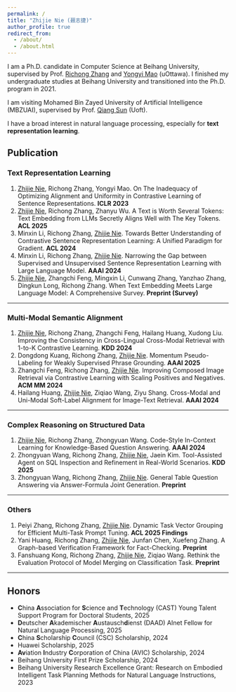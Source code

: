 ```yaml
---
permalink: /
title: "Zhijie Nie (聂志捷)"
author_profile: true
redirect_from: 
  - /about/
  - /about.html
---
```


I am a Ph.D. candidate in Computer Science at Beihang University, supervised by Prof. [Richong Zhang](https://zhangrichong.github.io/) and [Yongyi Mao](https://www.eecs.uottawa.ca/~yymao/) (uOttawa). I finished my undergraduate studies at Beihang University and transitioned into the Ph.D. program in 2021.

I am visiting Mohamed Bin Zayed University of Artificial Intelligence (MBZUAI), supervised by Prof. [Qiang Sun](https://sites.google.com/view/qsun) (Uoft).

I have a broad interest in natural language processing, especially for **text representation learning**.

## Publication

### Text Representation Learning

1. <u>Zhijie Nie</u>, Richong Zhang, Yongyi Mao. On The Inadequacy of Optimizing Alignment and Uniformity in Contrastive Learning of Sentence Representations. **ICLR 2023**
2. <u>Zhijie Nie</u>, Richong Zhang, Zhanyu Wu. A Text is Worth Several Tokens: Text Embedding from LLMs Secretly Aligns Well with The Key Tokens. **ACL 2025**
3. Minxin Li, Richong Zhang, <u>Zhijie Nie</u>. Towards Better Understanding of Contrastive Sentence Representation Learning: A Unified Paradigm for Gradient. **ACL 2024**
4. Minxin Li, Richong Zhang, <u>Zhijie Nie</u>. Narrowing the Gap between Supervised and Unsupervised Sentence Representation Learning with Large Language Model. **AAAI 2024**
5. <u>Zhijie Nie</u>, Zhangchi Feng, Mingxin Li, Cunwang Zhang, Yanzhao Zhang, Dingkun Long, Richong Zhang. When Text Embedding Meets Large Language Model: A Comprehensive Survey. **Preprint (Survey)**

------

### Multi-Modal Semantic Alignment

1. <u>Zhijie Nie</u>, Richong Zhang, Zhangchi Feng, Hailang Huang, Xudong Liu. Improving the Consistency in Cross-Lingual Cross-Modal Retrieval with 1-to-K Contrastive Learning. **KDD 2024**
2. Dongdong Kuang, Richong Zhang, <u>Zhijie Nie</u>. Momentum Pseudo-Labeling for Weakly Supervised Phrase Grounding. **AAAI 2025**
3. Zhangchi Feng, Richong Zhang, <u>Zhijie Nie</u>. Improving Composed Image Retrieval via Contrastive Learning with Scaling Positives and Negatives. **ACM MM 2024**
4. Hailang Huang, <u>Zhijie Nie</u>, Ziqiao Wang, Ziyu Shang. Cross-Modal and Uni-Modal Soft-Label Alignment for Image-Text Retrieval. **AAAI 2024**

------

### Complex Reasoning on Structured Data

1. <u>Zhijie Nie</u>, Richong Zhang, Zhongyuan Wang. Code-Style In-Context Learning for Knowledge-Based Question Answering. **AAAI 2024**
2. Zhongyuan Wang, Richong Zhang, <u>Zhijie Nie</u>, Jaein Kim. Tool-Assisted Agent on SQL Inspection and Refinement in Real-World Scenarios. **KDD 2025**
3. Zhongyuan Wang, Richong Zhang, <u>Zhijie Nie</u>. General Table Question Answering via Answer-Formula Joint Generation. **Preprint**

------

### Others

1. Peiyi Zhang, Richong Zhang, <u>Zhijie Nie</u>. Dynamic Task Vector Grouping for Efficient Multi-Task Prompt Tuning. **ACL 2025 Findings**
2. Yani Huang, Richong Zhang, <u>Zhijie Nie</u>, Junfan Chen, Xuefeng Zhang. A Graph-based Verification Framework for Fact-Checking. **Preprint**
3. Fanshuang Kong, Richong Zhang, <u>Zhijie Nie</u>, Ziqiao Wang. Rethink the Evaluation Protocol of Model Merging on Classification Task. **Preprint**

------

## Honors

- **C**hina **A**ssociation for **S**cience and **T**echnology (CAST) Young Talent Support Program for Doctoral Students, 2025
- **D**eutscher **A**kademischer **A**ustausch**d**ienst (DAAD) AInet Fellow for Natural Language Processing, 2025
- **C**hina **S**cholarship **C**ouncil (CSC) Scholarship, 2024
- Huawei Scholarship, 2025
- **Av**iation **I**ndustry **C**orporation of China (AVIC) Scholarship, 2024
- Beihang University First Prize Scholarship, 2024
- Beihang University Research Excellence Grant: Research on Embodied Intelligent Task Planning Methods for Natural Language Instructions, 2023
